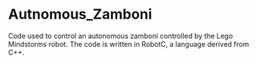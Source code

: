 # Autnomous_Zamboni
Code used to control an autonomous zamboni controlled by the Lego Mindstorms robot. The code is written in RobotC, a language derived from C++.
